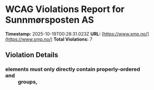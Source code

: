 # WCAG Violations Report for Sunnmørsposten AS

**Timestamp:** 2025-10-19T00:28:31.023Z
**URL:** [https://www.smp.no/](https://www.smp.no/)
**Total Violations:** 7

## Violation Details

### <dl> elements must only directly contain properly-ordered <dt> and <dd> groups, <script>, <template> or <div> elements

- **Impact:** serious
- **Description:** Ensure <dl> elements are structured correctly
- **Help URL:** https://dequeuniversity.com/rules/axe/4.10/definition-list?application=playwright
- **Tags:** cat.structure, wcag2a, wcag131, EN-301-549, EN-9.1.3.1
- **Count:** 2

#### Affected Elements:

- `.Credits:nth-child(2) > dl:nth-child(3)`
- `.Credits:nth-child(2) > dl:nth-child(4)`

### Frames must have an accessible name

- **Impact:** serious
- **Description:** Ensure <iframe> and <frame> elements have an accessible name
- **Help URL:** https://dequeuniversity.com/rules/axe/4.10/frame-title?application=playwright
- **Tags:** cat.text-alternatives, wcag2a, wcag412, section508, section508.22.i, TTv5, TT12.d, EN-301-549, EN-9.4.1.2
- **Count:** 1

#### Affected Elements:

- `#dakapo_postopbar`

### Heading levels should only increase by one

- **Impact:** moderate
- **Description:** Ensure the order of headings is semantically correct
- **Help URL:** https://dequeuniversity.com/rules/axe/4.10/heading-order?application=playwright
- **Tags:** cat.semantics, best-practice
- **Count:** 1

#### Affected Elements:

- `.breakingvarsel.gridfullsize.card-size-large > a > .text.t100 > h3`

### Main landmark should not be contained in another landmark

- **Impact:** moderate
- **Description:** Ensure the main landmark is at top level
- **Help URL:** https://dequeuniversity.com/rules/axe/4.10/landmark-main-is-top-level?application=playwright
- **Tags:** cat.semantics, best-practice
- **Count:** 101

#### Affected Elements:

- `.breakingvarsel.gridfullsize.card-size-large > a > .text.t100`
- `.gridfullsize-bundle > a > .text.t100`
- `.small-items.griddouble.opinion > a > .text.t100`
- `.small-items.griddouble.hot50:nth-child(2) > a > .text.t100`
- `.Bundles:nth-child(1) > .OnePlusXTeasers.grid > .hot40.life40.gridspotlightside > a > .text.t100`
- `.is-aske-skin.hot50.is-skin > a > .text.t100`
- `.flipped.OnePlusXTeasers.grid:nth-child(1) > .is-primary-skin.is-skin.hot60 > a > .text.t100`
- `.flipped.OnePlusXTeasers.grid:nth-child(1) > .gridspotlight.card-size-large.hot60 > a > .text.t100`
- `.flipped.OnePlusXTeasers.grid:nth-child(1) > .no-image.hot40.gridspotlightside > a > .text.t100`
- `.flipped.OnePlusXTeasers.grid:nth-child(1) > .hot60.gridspotlightside.life20:nth-child(4) > a > .text.t100`
- `.hot70.life60.is-dark-skin > a > .text.t100`
- `.ThreeTeasers.grid:nth-child(2) > .gridtriple.hot40.life20 > a > .text.t100`
- `.ThreeTeasers.grid:nth-child(2) > .hot50.gridtriple.life20 > a > .text.t100`
- `.OnePlusXTeasers.grid:nth-child(4) > .gridspotlight.card-size-large.hot60 > a > .text.t100`
- `.OnePlusXTeasers.grid:nth-child(4) > .is-aske-skin.is-skin.hot60 > a > .text.t100`
- `.OnePlusXTeasers.grid:nth-child(4) > .hot60.life40.gridspotlightside:nth-child(3) > a > .text.t100`
- `.is-prefix-red-skin.life60.is-skin > a > .text.t100`
- `.flipped.OnePlusXTeasers.grid:nth-child(5) > .gridspotlight.card-size-large.hot60 > a > .text.t100`
- `.flipped.OnePlusXTeasers.grid:nth-child(5) > .hot40.gridspotlightside.life20 > a > .text.t100`
- `.hot70.gridtriple.life40 > a > .text.t100`
- `.life60.hot30.gridtriple > a > .text.t100`
- `.ThreeTeasers.grid:nth-child(7) > .is-primary-skin.is-skin.hot60 > a > .text.t100`
- `.ThreeTeasers.grid:nth-child(7) > .is-dark-skin.is-skin.gridtriple > a > .text.t100`
- `.is-dark-skin-prefix-red > a > .text.t100`
- `.is-dark-skin.is-skin.hot60 > a > .text.t100`
- `.OnePlusXTeasers.grid:nth-child(8) > .is-aske-skin.no-image.is-skin > a > .text.t100`
- `.OnePlusXTeasers.grid:nth-child(8) > .hot50.life40.gridspotlightside > a > .text.t100`
- `.hot10 > a > .text.t100`
- `.flipped.OnePlusXTeasers.grid:nth-child(10) > .gridspotlight.card-size-large.hot40 > a > .text.t100`
- `.flipped.OnePlusXTeasers.grid:nth-child(10) > .hot60.life40.gridspotlightside > a > .text.t100`
- `.ThreeTeasers.grid:nth-child(13) > .gridtriple.hot40.life40 > a > .text.t100`
- `.ThreeTeasers.grid:nth-child(13) > .is-prefix-red-skin.is-skin.hot60 > a > .text.t100`
- `.ThreeTeasers.grid:nth-child(13) > .hot60.gridtriple.life40:nth-child(3) > a > .text.t100`
- `.OnePlusXTeasers.grid:nth-child(15) > .hot50.gridspotlight.card-size-large > a > .text.t100`
- `.OnePlusXTeasers.grid:nth-child(15) > .hot40.gridspotlightside.life20:nth-child(2) > a > .text.t100`
- `.OnePlusXTeasers.grid:nth-child(15) > .no-image.hot40.gridspotlightside > a > .text.t100`
- `.variant-b > a > .text.t100`
- `.breakingvarsel.is-aske-skin.is-skin > a > .text.t100`
- `.hot70.griddouble.no-image > a > .text.t100`
- `.TwoTeasers.grid:nth-child(17) > .griddouble.no-image.hot40 > a > .text.t100`
- `.griddouble.no-image.hot40:nth-child(1) > a > .text.t100`
- `.TwoTeasers.grid:nth-child(18) > .griddouble.no-image.hot40:nth-child(2) > a > .text.t100`
- `.opinion.hot50.gridtriple > a > .text.t100`
- `.ThreeTeasers.grid:nth-child(20) > .hot50.gridtriple.life20 > a > .text.t100`
- `.ThreeTeasers.grid:nth-child(20) > .hot60.gridtriple.life40 > a > .text.t100`
- `.AdWithTeaser.grid:nth-child(21) > .hot30.gridtriple.life20 > a > .text.t100`
- `.hot50.gridspotlightside.life20:nth-child(1) > a > .text.t100`
- `.flipped.OnePlusXTeasers.grid:nth-child(22) > .gridspotlight.card-size-large.hot60 > a > .text.t100`
- `.flipped.OnePlusXTeasers.grid:nth-child(22) > .hot50.gridspotlightside.life20:nth-child(3) > a > .text.t100`
- `.OnePlusXTeasers.grid:nth-child(24) > .gridspotlight.card-size-large.hot60 > a > .text.t100`
- `.OnePlusXTeasers.grid:nth-child(24) > .hot30.gridspotlightside.life20 > a > .text.t100`
- `.OnePlusXTeasers.grid:nth-child(24) > .hot60.gridspotlightside.life20 > a > .text.t100`
- `.AdWithTeaser.flipped.grid:nth-child(25) > .hot30.gridtriple.life20 > a > .text.t100`
- `.ThreeTeasers.grid:nth-child(26) > .opinion.hot30.gridtriple > a > .text.t100`
- `.opinion.hot60.gridtriple > a > .text.t100`
- `.is-dark-skin.hot50.is-skin > a > .text.t100`
- `.flipped.OnePlusXTeasers.grid:nth-child(27) > .hot40.gridspotlightside.life20 > a > .text.t100`
- `.life60.hot50.gridspotlight > a > .text.t100`
- `.flipped.OnePlusXTeasers.grid:nth-child(27) > .hot50.life40.gridspotlightside > a > .text.t100`
- `.flipped.OnePlusXTeasers.grid:nth-child(27) > .is-aske-skin.no-image.is-skin > a > .text.t100`
- `.OnePlusXTeasers.grid:nth-child(29) > .hot50.gridspotlight.card-size-large > a > .text.t100`
- `.breakingvarsel.hot40.gridspotlightside > a > .text.t100`
- `.OnePlusXTeasers.grid:nth-child(29) > .is-dark-skin.is-skin.hot40 > a > .text.t100`
- `.ThreeTeasers.grid:nth-child(30) > .hot30.gridtriple.life20:nth-child(1) > a > .text.t100`
- `.opinion.gridtriple.hot40 > a > .text.t100`
- `.ThreeTeasers.grid:nth-child(30) > .hot30.gridtriple.life20:nth-child(3) > a > .text.t100`
- `.flipped.OnePlusXTeasers.grid:nth-child(33) > .opinion.hot30.gridspotlightside > a > .text.t100`
- `.flipped.OnePlusXTeasers.grid:nth-child(33) > .life60.gridspotlight.card-size-large > a > .text.t100`
- `.flipped.OnePlusXTeasers.grid:nth-child(33) > .hot40.gridspotlightside.life20 > a > .text.t100`
- `.no-image.hot30.gridspotlightside > a > .text.t100`
- `.AdWithTeaser.grid:nth-child(34) > .gridtriple.hot40.life20 > a > .text.t100`
- `.OnePlusXTeasers.grid:nth-child(35) > .gridspotlight.card-size-large.hot60 > a > .text.t100`
- `.life60.hot40.gridspotlightside > a > .text.t100`
- `.OnePlusXTeasers.grid:nth-child(35) > .hot60.life40.gridspotlightside > a > .text.t100`
- `.OnePlusXTeasers.grid:nth-child(35) > .is-aske-skin.no-image.is-skin > a > .text.t100`
- `.ThreeTeasers.grid:nth-child(37) > .gridtriple.hot40.life20:nth-child(1) > a > .text.t100`
- `.ThreeTeasers.grid:nth-child(37) > .is-aske-skin.is-skin.hot60 > a > .text.t100`
- `.ThreeTeasers.grid:nth-child(37) > .gridtriple.hot40.life20:nth-child(3) > a > .text.t100`
- `.AdWithTeaser.flipped.grid:nth-child(39) > .opinion.hot30.gridtriple > a > .text.t100`
- `.flipped.OnePlusXTeasers.grid:nth-child(40) > .hot40.gridspotlightside.life20 > a > .text.t100`
- `.flipped.OnePlusXTeasers.grid:nth-child(40) > .gridspotlight.card-size-large.hot40 > a > .text.t100`
- `.flipped.OnePlusXTeasers.grid:nth-child(40) > .hot60.life40.gridspotlightside > a > .text.t100`
- `.AdWithTeaser.grid:nth-child(41) > .is-aske-skin.is-skin.hot60 > a > .text.t100`
- `.OnePlusXTeasers.grid:nth-child(42) > .gridspotlight.card-size-large.hot40 > a > .text.t100`
- `.opinion.hot30.life40 > a > .text.t100`
- `.OnePlusXTeasers.grid:nth-child(42) > .opinion.hot60.life40 > a > .text.t100`
- `.OnePlusXTeasers.grid:nth-child(42) > .is-aske-skin.no-image.is-skin > a > .text.t100`
- `.ThreeTeasers.grid:nth-child(43) > .is-aske-skin.is-skin.hot60 > a > .text.t100`
- `.ThreeTeasers.grid:nth-child(43) > .hot30.gridtriple.life20 > a > .text.t100`
- `.ThreeTeasers.grid:nth-child(43) > .gridtriple.hot40.life40 > a > .text.t100`
- `.flipped.OnePlusXTeasers.grid:nth-child(44) > .hot40.gridspotlightside.life20 > a > .text.t100`
- `.flipped.OnePlusXTeasers.grid:nth-child(44) > .gridspotlight.card-size-large.hot40 > a > .text.t100`
- `.flipped.OnePlusXTeasers.grid:nth-child(44) > .hot50.gridspotlightside.life20 > a > .text.t100`
- `.flipped.OnePlusXTeasers.grid:nth-child(44) > .no-image.hot40.life40 > a > .text.t100`
- `.hot80 > a > .text.t100`
- `.OnePlusXTeasers.grid:nth-child(45) > .hot40.gridspotlightside.life20:nth-child(2) > a > .text.t100`
- `.OnePlusXTeasers.grid:nth-child(45) > .opinion.hot40.life40 > a > .text.t100`
- `.is-dark-skin.no-image.is-skin > a > .text.t100`
- `.ThreeTeasers.grid:nth-child(46) > .gridtriple.hot40.life20 > a > .text.t100`
- `.hot30.gridtriple.life40 > a > .text.t100`
- `.ThreeTeasers.grid:nth-child(46) > .hot30.gridtriple.life20 > a > .text.t100`

### Document should not have more than one main landmark

- **Impact:** moderate
- **Description:** Ensure the document has at most one main landmark
- **Help URL:** https://dequeuniversity.com/rules/axe/4.10/landmark-no-duplicate-main?application=playwright
- **Tags:** cat.semantics, best-practice
- **Count:** 1

#### Affected Elements:

- `.Layout`

### Landmarks should have a unique role or role/label/title (i.e. accessible name) combination

- **Impact:** moderate
- **Description:** Ensure landmarks are unique
- **Help URL:** https://dequeuniversity.com/rules/axe/4.10/landmark-unique?application=playwright
- **Tags:** cat.semantics, best-practice
- **Count:** 2

#### Affected Elements:

- `.top`
- `.Layout`

### Elements should not have tabindex greater than zero

- **Impact:** serious
- **Description:** Ensure tabindex attribute values are not greater than 0
- **Help URL:** https://dequeuniversity.com/rules/axe/4.10/tabindex?application=playwright
- **Tags:** cat.keyboard, best-practice
- **Count:** 2

#### Affected Elements:

- `.user`
- `.main`
